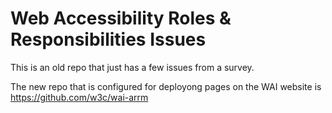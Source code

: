 # Web Accessibility Roles &amp; Responsibilities Issues

This is an old repo that just has a few issues from a survey.

The new repo that is configured for deployong pages on the WAI website is https://github.com/w3c/wai-arrm
